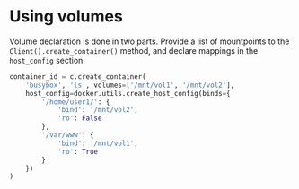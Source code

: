 # Using volumes

Volume declaration is done in two parts.  Provide a list of mountpoints to
the `Client().create_container()` method, and declare mappings in the
`host_config` section.

```python
container_id = c.create_container(
    'busybox', 'ls', volumes=['/mnt/vol1', '/mnt/vol2'],
    host_config=docker.utils.create_host_config(binds={
        '/home/user1/': {
            'bind': '/mnt/vol2',
            'ro': False
        },
        '/var/www': {
            'bind': '/mnt/vol1',
            'ro': True
        }
    })
)
```
